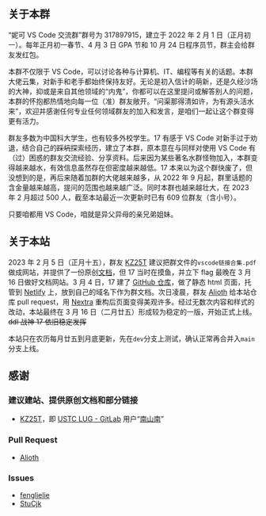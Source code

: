 ## 关于本群

“妮可 VS Code 交流群”群号为 317897915，建立于 2022 年 2 月 1 日（正月初一）。每年正月初一春节、4 月 3 日 GPA 节和 10 月 24 日程序员节，群主会给群友发红包。

本群不仅限于 VS Code，可以讨论各种与计算机、IT、编程等有关的话题。本群大佬云集，对新手和老手都始终保持友好。无论是初入信计的萌新，还是久经沙场的大神，抑或是来自其他领域的“内鬼”，你都可以在这里提问或解答别人的问题，本群的怀抱都热情地向每一位（准）群友敞开。“问渠那得清如许，为有源头活水来”，欢迎并感谢任何专业任何领域群友的加入和发言，是咱们一起让这个群变得更有活力。

群友多数为中国科大学生，也有较多外校学生。17 有感于 VS Code 对新手过于劝退，结合自己的~~踩坑~~探索经历，建立了本群，原本意在与同样对使用 VS Code 有（过）困惑的群友交流经验、分享资料。后来因为某些著名水群怪物加入，本群变得越来越水，有效信息虽然存在但密度越来越低。17 本来以为这个群快废了，但没想到的是，再后来随着加群的大佬越来越多，从 2022 年 9 月起，群里话题的含金量越来越高，提问的范围也越来越广泛。同时本群也越来越壮大，在 2023 年 2 月超过 500 人，截至本站最近一次更新时已有 609 位群友（含小号）。

只要咱都用 VS Code，咱就是异父异母的亲兄弟姐妹。

## 关于本站

2023 年 2 月 5 日（正月十五），群友 [KZ25T](https://github.com/KZ25T) 建议把群文件的`vscode链接合集.pdf`做成网站，并提供了一份原创[文档](https://git.lug.ustc.edu.cn/CA/2022ics/-/blob/master/documents/README.md)，但 17 当时在摸鱼，并立下 flag 最晚在 3 月 16 日做好文档网站。3 月 4 日，17 建了 [GitHub 仓库](https://github.com/iw17/vscode)，做了静态 html 页面，托管到 [Netlify](https://netlify.com) 上，放到自己的域名下作为群文档。次日凌晨，群友 [Alioth](https://github.com/EpsUMa) 给本站仓库 pull request，用 [Nextra](https://nextra.site) 重构后页面变得美观许多。经过无数次内容和样式的改动，本站最终在 3 月 16 日（二月廿五）形成较为稳定的一版，开始正式上线。~~ddl 战神 17 依旧稳定发挥~~

本站只在农历每月廿五到月底更新，先在`dev`分支上测试，确认正常再合并入`main`分支上线。

## 感谢

### 建议建站、提供原创文档和部分链接

- [KZ25T](https://github.com/KZ25T)，即 [USTC LUG - GitLab](https://git.lug.ustc.edu.cn) 用户“[南山南](https://git.lug.ustc.edu.cn/CA)”

### Pull Request

- [Alioth](https://github.com/EpsUMa)

### Issues

- [fenglielie](https://github.com/fenglielie)
- [StuCjk](https://github.com/StuCjk)
